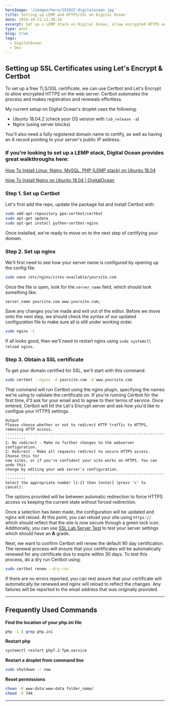 ```yaml
---
heroImage: '/images/hero/191022-digitalocean.jpg'
title: Setting up LEMP and HTTPS/SSL on Digital Ocean
date: 2019-10-21 11:38:16
excerpt: Set up a LEMP stack on Digital Ocean, allow encrypted HTTPS on your web server using Certbot and Let's Encrypt, as well as a handful of commonly used commands.
type: post
blog: true
tags:
  - DigitalOcean
  - Dev
---
```


## Setting up SSL Certificates using Let's Encrypt & Certbot

To set up a free TLS/SSL certificate, we can use Certbot and Let's Encrypt to allow encrypted HTTPS on the web server. Certbot automates the process and makes registration and renewals effortless.

My current setup on Digital Ocean's droplet uses the following:

- Ubuntu 18.04.2 (check your OS version with `lsb_release -a`)
- Nginx (using server blocks)

You'll also need a fully registered domain name to certify, as well as having an A record pointing to your server's public IP address.

<div class="callout">
  <h3 class="callout__title">If you're looking to set up a LEMP stack, Digital Ocean provides great walkthroughs here:</h3>

  [How To Install Linux, Nginx, MySQL, PHP (LEMP stack) on Ubuntu 18.04](https://www.digitalocean.com/community/tutorials/how-to-install-linux-nginx-mysql-php-lemp-stack-ubuntu-18-04)

  [How To Install Nginx on Ubuntu 18.04 | DigitalOcean](https://www.digitalocean.com/community/tutorials/how-to-install-nginx-on-ubuntu-18-04)

</div>

### Step 1. Set up Certbot

Let's first add the repo, update the package list and install Certbot with: 
``` bash
sudo add-apt-repository ppa:certbot/certbot
sudo apt-get update
sudo apt-get install python-certbot-nginx
```

Once installed, we're ready to move on to the next step of certifying your domain.

### Step 2. Set up nginx

We'll first need to see how your server name is configured by opening up the config file:

``` bash
sudo nano /etc/nginx/sites-available/yoursite.com
```

Once the file is open, look for the `server_name` field, which should look something like:

```
server_name yoursite.com www.yoursite.com;
```

Save any changes you've made and exit out of the editor. Before we move onto the next step, we should check the syntax of our updated configuration file to make sure all is still under working order.

``` bash
sudo nginx -t
```

If all looks good, then we'll need to restart nginx using `sudo systemctl reload nginx`.

### Step 3. Obtain a SSL certificate

To get your domain certified for SSL, we'll start with this command:
``` bash
sudo certbot --nginx -d yoursite.com -d www.yoursite.com
```

That command will run Certbot using the nginx plugin, specifying the names we're using to validate the certificate on. If you're running Certbot for the first time, it'll ask for your email and to agree to their terms of service. Once entered, Certbot will hit the Let's Encrypt server and ask how you'd like to configue your HTTPS settings.

``` 
Output
Please choose whether or not to redirect HTTP traffic to HTTPS, removing HTTP access.
-------------------------------------------------------------------------------
1: No redirect - Make no further changes to the webserver configuration.
2: Redirect - Make all requests redirect to secure HTTPS access. Choose this for
new sites, or if you're confident your site works on HTTPS. You can undo this
change by editing your web server's configuration.
-------------------------------------------------------------------------------
Select the appropriate number [1-2] then [enter] (press 'c' to cancel):
```

The options provided will be between automatic redirection to force HTTPS access vs keeping the current state without forced redirection.

Once a selection has been made, the configuration will be updated and nginx will reload. At this point, you can reload your site using `https://` which should reflect that the site is now secure through a green lock icon. Additionally, you can use [SSL Lab Server Test](https://www.ssllabs.com/ssltest/) to test your server settings which should have an <strong>A</strong> grade.

Next, we want to confirm Certbot will renew the default 90 day certification. The renewal process will ensure that your certificates will be automatically renewed for any certificate due to expire within 30 days. To test this process, do a dry run Certbot using:

``` bash
sudo certbot renew --dry-run
```

If there are no errors reported, you can rest assure that your certificate will automatically be renewed and nginx will reload to reflect the changes. Any failures will be reported to the email address that was originally provided.

---

## Frequently Used Commands

**Find the location of your php.ini file**
``` bash
php -i | grep php.ini
```

**Restart php**
``` bash
systemctl restart php7.2-fpm.service
``` 

**Restart a droplet from command line**
``` bash
sudo shutdown -r now
```

**Reset permissions**
``` bash
chown -R www-data:www-data folder_name/
chmod -R 744
``` 

---

<CurrentlyReading 
  title="Nonviolent Communication"
  author="Marshall Rosenberg"
  cover="https://images-na.ssl-images-amazon.com/images/I/51MhjeI1bcL._SX332_BO1,204,203,200_.jpg"
  excerpt="A communication and conflict-resolution process developed by the psychologist Marshall Rosenberg. The book focuses on how to express ourselves in a way that inspires empathy in others, and how to listen to them empathically in turn."
/>